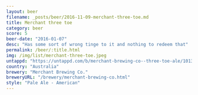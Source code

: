 ```yaml
---
layout: beer
filename: _posts/beer/2016-11-09-merchant-three-toe.md
title: Merchant three toe
category: beer
score: 5
beer-date: "2016-01-07"
desc: "Has some sort of wrong tinge to it and nothing to redeem that"
permalink: /beer/:title.html
img: /img/list/merchant-three-toe.jpeg
untappd: "https://untappd.com/b/merchant-brewing-co--three-toe-ale/1013376"
country: "Australia"
brewery: "Merchant Brewing Co."
breweryURL: "/brewery/merchant-brewing-co.html"
style: "Pale Ale - American"
---
```


